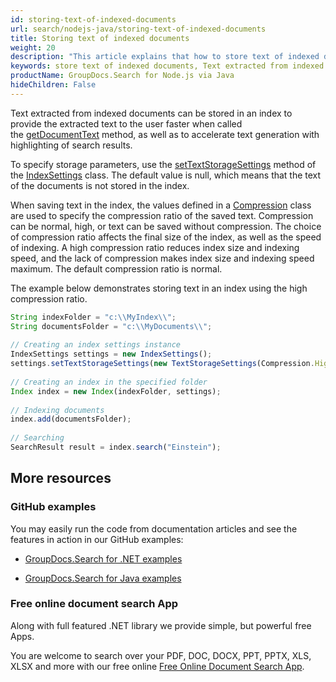 ```yaml
---
id: storing-text-of-indexed-documents
url: search/nodejs-java/storing-text-of-indexed-documents
title: Storing text of indexed documents
weight: 20
description: "This article explains that how to store text of indexed documents using Java."
keywords: store text of indexed documents, Text extracted from indexed documents
productName: GroupDocs.Search for Node.js via Java
hideChildren: False
---
```

Text extracted from indexed documents can be stored in an index to provide the extracted text to the user faster when called the [getDocumentText](https://reference.groupdocs.com/search/nodejs-java/com.groupdocs.search/Index#getDocumentText(com.groupdocs.search.results.DocumentInfo,%20com.groupdocs.search.common.OutputAdapter)) method, as well as to accelerate text generation with highlighting of search results.

To specify storage parameters, use the [setTextStorageSettings](https://reference.groupdocs.com/search/nodejs-java/com.groupdocs.search/IndexSettings#setTextStorageSettings(com.groupdocs.search.options.TextStorageSettings)) method of the [IndexSettings](https://reference.groupdocs.com/search/nodejs-java/com.groupdocs.search/IndexSettings) class. The default value is null, which means that the text of the documents is not stored in the index.

When saving text in the index, the values defined in a [Compression](https://reference.groupdocs.com/search/nodejs-java/com.groupdocs.search.options/Compression) class are used to specify the compression ratio of the saved text. Compression can be normal, high, or text can be saved without compression. The choice of compression ratio affects the final size of the index, as well as the speed of indexing. A high compression ratio reduces index size and indexing speed, and the lack of compression makes index size and indexing speed maximum. The default compression ratio is normal.

The example below demonstrates storing text in an index using the high compression ratio.

```javascript
String indexFolder = "c:\\MyIndex\\";
String documentsFolder = "c:\\MyDocuments\\";
 
// Creating an index settings instance
IndexSettings settings = new IndexSettings();
settings.setTextStorageSettings(new TextStorageSettings(Compression.High)); // Setting high compression ratio for the index text storage
 
// Creating an index in the specified folder
Index index = new Index(indexFolder, settings);
 
// Indexing documents
index.add(documentsFolder);
 
// Searching
SearchResult result = index.search("Einstein");
```

## More resources

### GitHub examples

You may easily run the code from documentation articles and see the features in action in our GitHub examples:

*   [GroupDocs.Search for .NET examples](https://github.com/groupdocs-search/GroupDocs.Search-for-.NET)
    
*   [GroupDocs.Search for Java examples](https://github.com/groupdocs-search/GroupDocs.Search-for-Java)
    

### Free online document search App

Along with full featured .NET library we provide simple, but powerful free Apps.

You are welcome to search over your PDF, DOC, DOCX, PPT, PPTX, XLS, XLSX and more with our free online [Free Online Document Search App](https://products.groupdocs.app/search).
